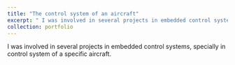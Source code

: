 ```yaml
---
title: "The control system of an aircraft"
excerpt: " I was involved in several projects in embedded control systems, specially in control system of a specific aircraft. <br/><img src='/images/planecontrol.png'>"
collection: portfolio
---
```


 I was involved in several projects in embedded control systems, specially in control system of a specific aircraft. 

